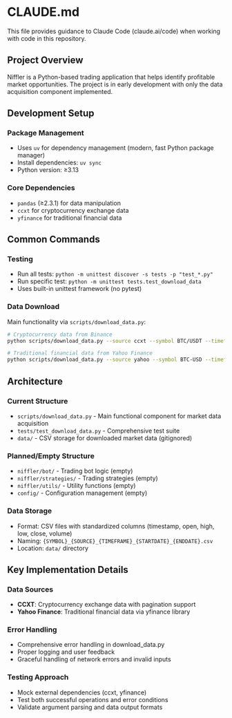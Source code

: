 # CLAUDE.md

This file provides guidance to Claude Code (claude.ai/code) when working with code in this repository.

## Project Overview

Niffler is a Python-based trading application that helps identify profitable market opportunities. The project is in early development with only the data acquisition component implemented.

## Development Setup

### Package Management
- Uses `uv` for dependency management (modern, fast Python package manager)
- Install dependencies: `uv sync`
- Python version: ≥3.13

### Core Dependencies
- `pandas` (≥2.3.1) for data manipulation
- `ccxt` for cryptocurrency exchange data
- `yfinance` for traditional financial data

## Common Commands

### Testing
- Run all tests: `python -m unittest discover -s tests -p "test_*.py"`
- Run specific test: `python -m unittest tests.test_download_data`
- Uses built-in unittest framework (no pytest)

### Data Download
Main functionality via `scripts/download_data.py`:

```bash
# Cryptocurrency data from Binance
python scripts/download_data.py --source ccxt --symbol BTC/USDT --timeframe 1d --start_date 2024-01-01 --end_date 2024-01-05 --exchange binance

# Traditional financial data from Yahoo Finance
python scripts/download_data.py --source yahoo --symbol BTC-USD --timeframe 1d --start_date 2024-01-01 --end_date 2024-01-05
```

## Architecture

### Current Structure
- `scripts/download_data.py` - Main functional component for market data acquisition
- `tests/test_download_data.py` - Comprehensive test suite
- `data/` - CSV storage for downloaded market data (gitignored)

### Planned/Empty Structure
- `niffler/bot/` - Trading bot logic (empty)
- `niffler/strategies/` - Trading strategies (empty)
- `niffler/utils/` - Utility functions (empty)
- `config/` - Configuration management (empty)

### Data Storage
- Format: CSV files with standardized columns (timestamp, open, high, low, close, volume)
- Naming: `{SYMBOL}_{SOURCE}_{TIMEFRAME}_{STARTDATE}_{ENDDATE}.csv`
- Location: `data/` directory

## Key Implementation Details

### Data Sources
- **CCXT**: Cryptocurrency exchange data with pagination support
- **Yahoo Finance**: Traditional financial data via yfinance library

### Error Handling
- Comprehensive error handling in download_data.py
- Proper logging and user feedback
- Graceful handling of network errors and invalid inputs

### Testing Approach
- Mock external dependencies (ccxt, yfinance)
- Test both successful operations and error conditions
- Validate argument parsing and data output formats